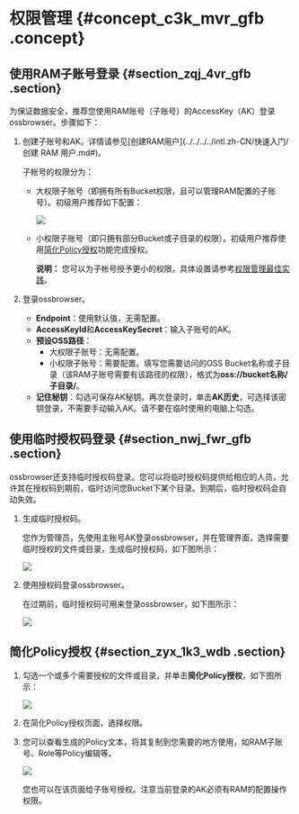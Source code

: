 # 权限管理 {#concept_c3k_mvr_gfb .concept}

## 使用RAM子账号登录 {#section_zqj_4vr_gfb .section}

为保证数据安全，推荐您使用RAM账号（子账号）的AccessKey（AK）登录ossbrowser。步骤如下：

1.  创建子账号和AK。详情请参见[创建RAM用户](../../../../intl.zh-CN/快速入门/创建 RAM 用户.md#)。

    子帐号的权限分为：

    -   大权限子账号（即拥有所有Bucket权限，且可以管理RAM配置的子账号）。初级用户推荐如下配置：

        ![](http://static-aliyun-doc.oss-cn-hangzhou.aliyuncs.com/assets/img/4906/15427003696324_zh-CN.png)

    -   小权限子账号（即只拥有部分Bucket或子目录的权限）。初级用户推荐使用[简化Policy授权](#section_zyx_1k3_wdb)功能完成授权。

        **说明：** 您可以为子帐号授予更小的权限，具体设置请参考[权限管理最佳实践](../../../../intl.zh-CN/最佳实践/权限管理/权限管理概述.md#)。

2.  登录ossbrowser。
    -   **Endpoint**：使用默认值，无需配置。
    -   **AccessKeyId**和**AccessKeySecret**：输入子账号的AK。
    -   **预设OSS路径**：
        -   大权限子账号：无需配置。
        -   小权限子账号：需要配置。填写您需要访问的OSS Bucket名称或子目录（该RAM子账号需要有该路径的权限），格式为**oss://bucket名称/子目录/**。
    -   **记住秘钥**：勾选可保存AK秘钥。再次登录时，单击**AK历史**，可选择该密钥登录，不需要手动输入AK。请不要在临时使用的电脑上勾选。

## 使用临时授权码登录 {#section_nwj_fwr_gfb .section}

ossbrowser还支持临时授权码登录。您可以将临时授权码提供给相应的人员，允许其在授权码到期前，临时访问您Bucket下某个目录。到期后，临时授权码会自动失效。

1.  生成临时授权码。

    您作为管理员，先使用主账号AK登录ossbrowser，并在管理界面，选择需要临时授权的文件或目录，生成临时授权码，如下图所示：

    ![](http://static-aliyun-doc.oss-cn-hangzhou.aliyuncs.com/assets/img/4906/15427003696326_zh-CN.png)

2.  使用授权码登录ossbrowser。

    在过期前，临时授权码可用来登录ossbrowser，如下图所示：

    ![](http://static-aliyun-doc.oss-cn-hangzhou.aliyuncs.com/assets/img/4906/15427003696327_zh-CN.png)


## 简化Policy授权 {#section_zyx_1k3_wdb .section}

1.  勾选一个或多个需要授权的文件或目录，并单击**简化Policy授权**，如下图所示：

    ![](http://static-aliyun-doc.oss-cn-hangzhou.aliyuncs.com/assets/img/4906/15427003696328_zh-CN.png)

2.  在简化Policy授权页面，选择权限。
3.  您可以查看生成的Policy文本，将其复制到您需要的地方使用，如RAM子账号、Role等Policy编辑等。

    ![](http://static-aliyun-doc.oss-cn-hangzhou.aliyuncs.com/assets/img/4906/15427003696329_zh-CN.png)

    您也可以在该页面给子账号授权。注意当前登录的AK必须有RAM的配置操作权限。


